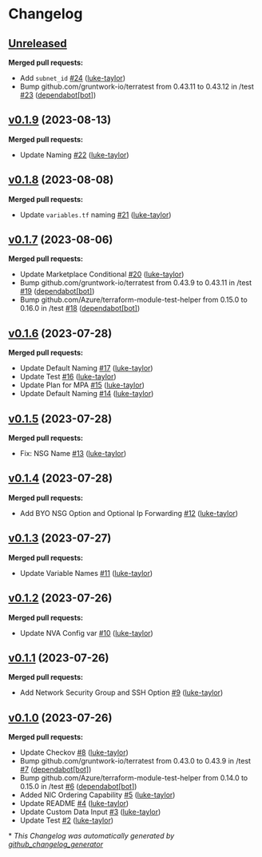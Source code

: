 # Changelog

## [Unreleased](https://github.com/luke-taylor/terraform-azurerm-nva/tree/HEAD)

**Merged pull requests:**

- Add `subnet_id` [\#24](https://github.com/luke-taylor/terraform-azurerm-nva/pull/24) ([luke-taylor](https://github.com/luke-taylor))
- Bump github.com/gruntwork-io/terratest from 0.43.11 to 0.43.12 in /test [\#23](https://github.com/luke-taylor/terraform-azurerm-nva/pull/23) ([dependabot[bot]](https://github.com/apps/dependabot))

## [v0.1.9](https://github.com/luke-taylor/terraform-azurerm-nva/tree/v0.1.9) (2023-08-13)

**Merged pull requests:**

- Update Naming [\#22](https://github.com/luke-taylor/terraform-azurerm-nva/pull/22) ([luke-taylor](https://github.com/luke-taylor))

## [v0.1.8](https://github.com/luke-taylor/terraform-azurerm-nva/tree/v0.1.8) (2023-08-08)

**Merged pull requests:**

- Update `variables.tf` naming [\#21](https://github.com/luke-taylor/terraform-azurerm-nva/pull/21) ([luke-taylor](https://github.com/luke-taylor))

## [v0.1.7](https://github.com/luke-taylor/terraform-azurerm-nva/tree/v0.1.7) (2023-08-06)

**Merged pull requests:**

- Update Marketplace Conditional [\#20](https://github.com/luke-taylor/terraform-azurerm-nva/pull/20) ([luke-taylor](https://github.com/luke-taylor))
- Bump github.com/gruntwork-io/terratest from 0.43.9 to 0.43.11 in /test [\#19](https://github.com/luke-taylor/terraform-azurerm-nva/pull/19) ([dependabot[bot]](https://github.com/apps/dependabot))
- Bump github.com/Azure/terraform-module-test-helper from 0.15.0 to 0.16.0 in /test [\#18](https://github.com/luke-taylor/terraform-azurerm-nva/pull/18) ([dependabot[bot]](https://github.com/apps/dependabot))

## [v0.1.6](https://github.com/luke-taylor/terraform-azurerm-nva/tree/v0.1.6) (2023-07-28)

**Merged pull requests:**

- Update Default Naming [\#17](https://github.com/luke-taylor/terraform-azurerm-nva/pull/17) ([luke-taylor](https://github.com/luke-taylor))
- Update Test [\#16](https://github.com/luke-taylor/terraform-azurerm-nva/pull/16) ([luke-taylor](https://github.com/luke-taylor))
- Update Plan for MPA [\#15](https://github.com/luke-taylor/terraform-azurerm-nva/pull/15) ([luke-taylor](https://github.com/luke-taylor))
- Update Default Naming [\#14](https://github.com/luke-taylor/terraform-azurerm-nva/pull/14) ([luke-taylor](https://github.com/luke-taylor))

## [v0.1.5](https://github.com/luke-taylor/terraform-azurerm-nva/tree/v0.1.5) (2023-07-28)

**Merged pull requests:**

- Fix: NSG Name [\#13](https://github.com/luke-taylor/terraform-azurerm-nva/pull/13) ([luke-taylor](https://github.com/luke-taylor))

## [v0.1.4](https://github.com/luke-taylor/terraform-azurerm-nva/tree/v0.1.4) (2023-07-28)

**Merged pull requests:**

- Add BYO NSG Option and Optional Ip Forwarding [\#12](https://github.com/luke-taylor/terraform-azurerm-nva/pull/12) ([luke-taylor](https://github.com/luke-taylor))

## [v0.1.3](https://github.com/luke-taylor/terraform-azurerm-nva/tree/v0.1.3) (2023-07-27)

**Merged pull requests:**

- Update Variable Names [\#11](https://github.com/luke-taylor/terraform-azurerm-nva/pull/11) ([luke-taylor](https://github.com/luke-taylor))

## [v0.1.2](https://github.com/luke-taylor/terraform-azurerm-nva/tree/v0.1.2) (2023-07-26)

**Merged pull requests:**

- Update NVA Config var [\#10](https://github.com/luke-taylor/terraform-azurerm-nva/pull/10) ([luke-taylor](https://github.com/luke-taylor))

## [v0.1.1](https://github.com/luke-taylor/terraform-azurerm-nva/tree/v0.1.1) (2023-07-26)

**Merged pull requests:**

- Add Network Security Group and SSH Option [\#9](https://github.com/luke-taylor/terraform-azurerm-nva/pull/9) ([luke-taylor](https://github.com/luke-taylor))

## [v0.1.0](https://github.com/luke-taylor/terraform-azurerm-nva/tree/v0.1.0) (2023-07-26)

**Merged pull requests:**

- Update Checkov [\#8](https://github.com/luke-taylor/terraform-azurerm-nva/pull/8) ([luke-taylor](https://github.com/luke-taylor))
- Bump github.com/gruntwork-io/terratest from 0.43.0 to 0.43.9 in /test [\#7](https://github.com/luke-taylor/terraform-azurerm-nva/pull/7) ([dependabot[bot]](https://github.com/apps/dependabot))
- Bump github.com/Azure/terraform-module-test-helper from 0.14.0 to 0.15.0 in /test [\#6](https://github.com/luke-taylor/terraform-azurerm-nva/pull/6) ([dependabot[bot]](https://github.com/apps/dependabot))
- Added NIC Ordering Capability [\#5](https://github.com/luke-taylor/terraform-azurerm-nva/pull/5) ([luke-taylor](https://github.com/luke-taylor))
- Update README [\#4](https://github.com/luke-taylor/terraform-azurerm-nva/pull/4) ([luke-taylor](https://github.com/luke-taylor))
- Update Custom Data Input [\#3](https://github.com/luke-taylor/terraform-azurerm-nva/pull/3) ([luke-taylor](https://github.com/luke-taylor))
- Update Test [\#2](https://github.com/luke-taylor/terraform-azurerm-nva/pull/2) ([luke-taylor](https://github.com/luke-taylor))



\* *This Changelog was automatically generated by [github_changelog_generator](https://github.com/github-changelog-generator/github-changelog-generator)*
